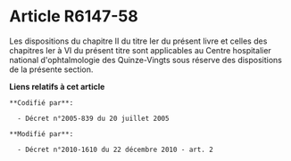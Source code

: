 # Article R6147-58

Les dispositions du chapitre II du titre Ier du présent livre et celles des chapitres Ier à VI du présent titre sont
applicables au Centre hospitalier national d'ophtalmologie des Quinze-Vingts  sous réserve des dispositions de la présente
section.

**Liens relatifs à cet article**

	**Codifié par**:

	  - Décret n°2005-839 du 20 juillet 2005

	**Modifié par**:

	  - Décret n°2010-1610 du 22 décembre 2010 - art. 2
